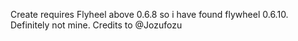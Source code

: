 Create requires Flyheel above 0.6.8 so i have found
flywheel 0.6.10. Definitely not mine.
Credits to @Jozufozu
